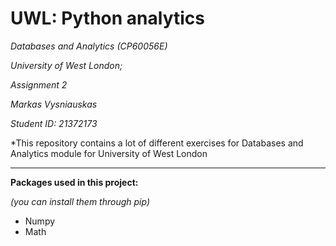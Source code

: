 # UWL: Python analytics

_Databases and Analytics (CP60056E)_

_University of West London;_

_Assignment 2_

_Markas Vysniauskas_

_Student ID: 21372173_

*This repository contains a lot of different exercises for Databases and Analytics module for University of West London

------------------------------------------------------------------------------------------------------------------------
**Packages used in this project:**

_(you can install them through pip)_

- Numpy
- Math
